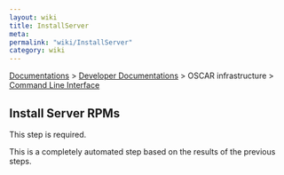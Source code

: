 ```yaml
---
layout: wiki
title: InstallServer
meta: 
permalink: "wiki/InstallServer"
category: wiki
---
```

<!-- Name: InstallServer -->
<!-- Version: 2 -->
<!-- Author: wesbland -->
[Documentations](Document) > [Developer Documentations](DevelDocs) > OSCAR infrastructure > [Command Line Interface](CLI)

## Install Server RPMs

This step is required.

This is a completely automated step based on the results of the previous steps.
